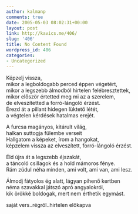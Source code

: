 ```yaml
---
author: kalmanp
comments: true
date: 2005-05-03 08:02:31+00:00
layout: post
link: http://kavics.me/406/
slug: '406'
title: No Content Found
wordpress_id: 406
categories:
- Uncategorized
---
```


Képzelj vissza,  
mikor a legboldogabb perced éppen végetért,  
mikor a legszebb álmodból hirtelen felébresztettek,  
mikor először értetted meg mi az a szerelem,  
de elveszítetted a forró-lángoló érzést.  
Érezd át a pillant hidegen lüktető létét,   
a végtelen kérdések hatalmas erejét.




A furcsa magányos, kitárult világ,  
halkan suttogja fülembe verseit  
Hallgatom a képeket, írom a hangokat,  
képzelem vissza az elveszített, forró-lángoló érzést.




Éld újra át a legszebb éjszakát,  
a táncoló csillagok és a hold mámoros fénye.  
Rám zúdul néha minden, ami volt, ami van, ami lesz.




Álmodj fátyolos ég alatt, lágyan pihenő kertben  
néma szavakkal játszó apró angyalokról,   
kik örökké boldogak, mert nem érthetik egymást.




saját vers..régről..hirtelen előkapva

